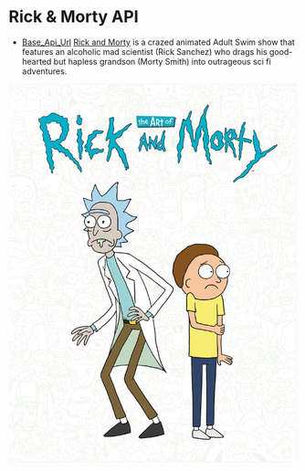 # Rick & Morty API
* [Base_Api_Url](https://rickandmortyapi.com/api)
[Rick and Morty](https://en.wikipedia.org/wiki/Rick_and_Morty) is a crazed animated Adult Swim show that features an alcoholic mad scientist (Rick Sanchez)
who drags his good-hearted but hapless grandson (Morty Smith) into outrageous sci fi adventures.



![alt text](https://github.com/yusuf-uthman/working_with_apis/blob/main/api_rick_and_morty/img/rick_and_morty.jpg?raw=true)

